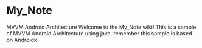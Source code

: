 # My_Note
MVVM Android Architecture
Welcome to the My_Note wiki! This is a sample of MVVM Android Architecture using java. remember this sample is based on Androidx
